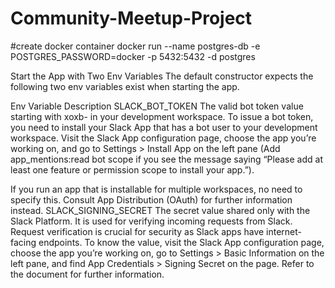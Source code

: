 # Community-Meetup-Project


#create docker container
docker run --name postgres-db -e POSTGRES_PASSWORD=docker -p 5432:5432 -d postgres

Start the App with Two Env Variables
The default constructor expects the following two env variables exist when starting the app.

Env Variable	Description
SLACK_BOT_TOKEN	The valid bot token value starting with xoxb- in your development workspace. To issue a bot token, you need to install your Slack App that has a bot user to your development workspace. Visit the Slack App configuration page, choose the app you’re working on, and go to Settings > Install App on the left pane (Add app_mentions:read bot scope if you see the message saying “Please add at least one feature or permission scope to install your app.”).

If you run an app that is installable for multiple workspaces, no need to specify this. Consult App Distribution (OAuth) for further information instead.
SLACK_SIGNING_SECRET	The secret value shared only with the Slack Platform. It is used for verifying incoming requests from Slack. Request verification is crucial for security as Slack apps have internet-facing endpoints. To know the value, visit the Slack App configuration page, choose the app you’re working on, go to Settings > Basic Information on the left pane, and find App Credentials > Signing Secret on the page. Refer to the document for further information.
